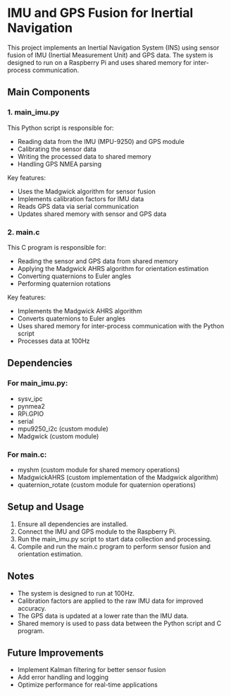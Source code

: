 # IMU and GPS Fusion for Inertial Navigation

This project implements an Inertial Navigation System (INS) using sensor fusion of IMU (Inertial Measurement Unit) and GPS data. The system is designed to run on a Raspberry Pi and uses shared memory for inter-process communication.

## Main Components

### 1. main_imu.py

This Python script is responsible for:

- Reading data from the IMU (MPU-9250) and GPS module
- Calibrating the sensor data
- Writing the processed data to shared memory
- Handling GPS NMEA parsing

Key features:
- Uses the Madgwick algorithm for sensor fusion
- Implements calibration factors for IMU data
- Reads GPS data via serial communication
- Updates shared memory with sensor and GPS data

### 2. main.c

This C program is responsible for:

- Reading the sensor and GPS data from shared memory
- Applying the Madgwick AHRS algorithm for orientation estimation
- Converting quaternions to Euler angles
- Performing quaternion rotations

Key features:
- Implements the Madgwick AHRS algorithm
- Converts quaternions to Euler angles
- Uses shared memory for inter-process communication with the Python script
- Processes data at 100Hz

## Dependencies

### For main_imu.py:
- sysv_ipc
- pynmea2
- RPi.GPIO
- serial
- mpu9250_i2c (custom module)
- Madgwick (custom module)

### For main.c:
- myshm (custom module for shared memory operations)
- MadgwickAHRS (custom implementation of the Madgwick algorithm)
- quaternion_rotate (custom module for quaternion operations)

## Setup and Usage

1. Ensure all dependencies are installed.
2. Connect the IMU and GPS module to the Raspberry Pi.
3. Run the main_imu.py script to start data collection and processing.
4. Compile and run the main.c program to perform sensor fusion and orientation estimation.

## Notes

- The system is designed to run at 100Hz.
- Calibration factors are applied to the raw IMU data for improved accuracy.
- The GPS data is updated at a lower rate than the IMU data.
- Shared memory is used to pass data between the Python script and C program.

## Future Improvements

- Implement Kalman filtering for better sensor fusion
- Add error handling and logging
- Optimize performance for real-time applications

